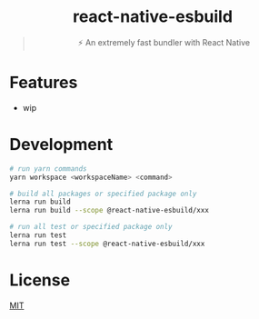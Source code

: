 <div align="center">

  # react-native-esbuild

  > ⚡️ An extremely fast bundler with React Native

</div>

# Features

- wip

# Development

```bash
# run yarn commands
yarn workspace <workspaceName> <command>

# build all packages or specified package only
lerna run build
lerna run build --scope @react-native-esbuild/xxx

# run all test or specified package only
lerna run test
lerna run test --scope @react-native-esbuild/xxx
```

# License

[MIT](./LICENSE)
